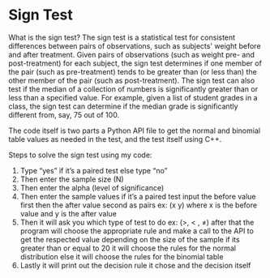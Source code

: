 # Sign Test

What is the sign test?
The sign test is a statistical test for consistent differences between pairs of observations, such as subjects' weight before and after treatment. Given pairs of observations (such as weight pre- and post-treatment) for each subject, the sign test determines if one member of the pair (such as pre-treatment) tends to be greater than (or less than) the other member of the pair (such as post-treatment).
The sign test can also test if the median of a collection of numbers is significantly greater than or less than a specified value. For example, given a list of student grades in a class, the sign test can determine if the median grade is significantly different from, say, 75 out of 100.

The code itself is two parts a Python API file to get the normal and binomial table values as needed in the test, and the test itself using C++.

Steps to solve the sign test using my code:
1.	Type “yes” if it’s a paired test else type “no”
2.	Then enter the sample size (N)
3.	Then enter the alpha (level of significance)
4.	Then enter the sample values if it’s a paired test input the before value first then the after value second as pairs ex: (x y) where x is the before value and y is the after value
5.	Then it will ask you which type of test to do ex: (>, < , ≠) after that the program will choose the appropriate rule and make a call to the API to get the respected value depending on the size of the sample if its greater than or equal to 20 it will choose the rules for the normal distribution else it will choose the rules for the binomial table
6.	Lastly it will print out the decision rule it chose and the decision itself
